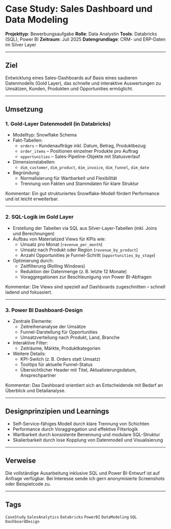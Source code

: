 # Case Study: Sales Dashboard und Data Modeling

**Projekttyp**: Bewerbungsaufgabe
**Rolle**: Data Analystin
**Tools**: Databricks (SQL), Power BI
**Zeitraum**: Juli 2025
**Datengrundlage**: CRM- und ERP-Daten im Silver Layer

---

## Ziel

Entwicklung eines Sales-Dashboards auf Basis eines sauberen Datenmodells (Gold Layer), das schnelle und interaktive Auswertungen zu Umsätzen, Kunden, Produkten und Opportunities ermöglicht.

---

## Umsetzung

### 1. Gold-Layer Datenmodell (in Databricks)

- Modelltyp: Snowflake Schema
- Fakt-Tabellen:
  - `orders` – Kundenaufträge inkl. Datum, Betrag, Produktbezug
  - `order_items` – Positionen einzelner Produkte pro Auftrag
  - `opportunities` – Sales-Pipeline-Objekte mit Statusverlauf
- Dimensionstabellen:
  - `dim_customer`, `dim_product`, `dim_invoice`, `dim_funnel`, `dim_date`
- Begründung:
  - Normalisierung für Wartbarkeit und Flexibilität
  - Trennung von Fakten und Stammdaten für klare Struktur

Kommentar: Ein gut strukturiertes Snowflake-Modell fördert Performance und ist leicht erweiterbar.

---

### 2. SQL-Logik im Gold Layer

- Erstellung der Tabellen via SQL aus Silver-Layer-Tabellen (inkl. Joins und Berechnungen)
- Aufbau von Materialized Views für KPIs wie:
  - Umsatz pro Monat (`revenue_per_month`)
  - Umsatz nach Produkt oder Region (`revenue_by_product`)
  - Anzahl Opportunities je Funnel-Schritt (`opportunities_by_stage`)
- Optimierung durch:
  - Zeitfilterung (Rolling Windows)
  - Reduktion der Datenmenge (z. B. letzte 12 Monate)
  - Voraggregationen zur Beschleunigung von Power BI-Abfragen

Kommentar: Die Views sind speziell auf Dashboards zugeschnitten – schnell ladend und fokussiert.

---

### 3. Power BI Dashboard-Design

- Zentrale Elemente:
  - Zeitreihenanalyse der Umsätze
  - Funnel-Darstellung für Opportunities
  - Umsatzverteilung nach Produkt, Land, Branche
- Interaktive Filter:
  - Zeiträume, Märkte, Produktkategorien
- Weitere Details:
  - KPI-Switch (z. B. Orders statt Umsatz)
  - Tooltips für aktuelle Funnel-Status
  - Übersichtlicher Header mit Titel, Aktualisierungsdatum, Ansprechpartner

Kommentar: Das Dashboard orientiert sich an Entscheidende mit Bedarf an Überblick und Detailanalyse.

---

## Designprinzipien und Learnings

- Self-Service-fähiges Modell durch klare Trennung von Schichten
- Performance durch Voraggregation und effektive Filterlogik
- Wartbarkeit durch konsistente Benennung und modulare SQL-Struktur
- Skalierbarkeit durch lose Kopplung von Datenmodell und Visualisierung

---

## Verweise

Die vollständige Ausarbeitung inklusive SQL und Power BI-Entwurf ist auf Anfrage verfügbar. Bei Interesse sende ich gern anonymisierte Screenshots oder Beispielcode zu.

---

## Tags

`CaseStudy` `SalesAnalytics` `Databricks` `PowerBI` `DataModeling` `SQL` `DashboardDesign`
